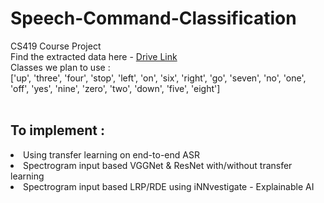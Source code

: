# Speech-Command-Classification
CS419 Course Project <br>
Find the extracted data here - <a href="https://drive.google.com/open?id=1IJGYTO7d_7Lr6dPv9v_X0DY41oM_0pg_"> Drive Link </a> <br>
Classes we plan to use : <br>
['up', 'three', 'four', 'stop', 'left', 'on',  'six', 'right', 'go', 'seven', 'no', 'one', 'off', 'yes', 'nine', 'zero', 'two',  'down', 'five', 'eight']
<br><br>
<h2>To implement :</h2>
<li> Using transfer learning on end-to-end ASR</li>
<li> Spectrogram input based VGGNet & ResNet with/without transfer learning </li>
<li> Spectrogram input based LRP/RDE using iNNvestigate - Explainable AI </li>

